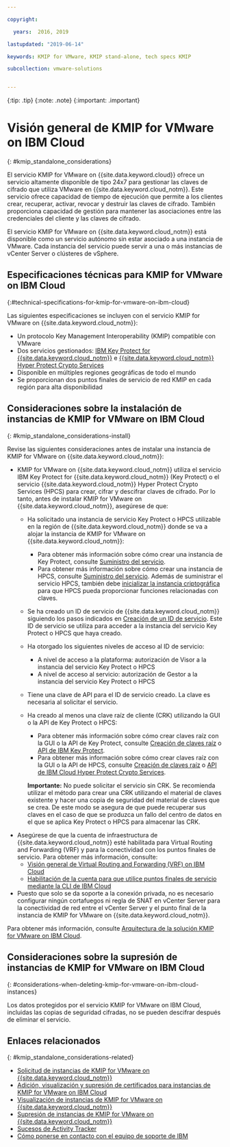 ```yaml
---

copyright:

  years:  2016, 2019

lastupdated: "2019-06-14"

keywords: KMIP for VMware, KMIP stand-alone, tech specs KMIP

subcollection: vmware-solutions


---
```


{:tip: .tip}
{:note: .note}
{:important: .important}

# Visión general de KMIP for VMware on IBM Cloud
{: #kmip_standalone_considerations}

El servicio KMIP for VMware on {{site.data.keyword.cloud}} ofrece un servicio altamente disponible de tipo 24x7 para gestionar las claves de cifrado que utiliza VMware en {{site.data.keyword.cloud_notm}}. Este servicio ofrece capacidad de tiempo de ejecución que permite a los clientes crear, recuperar, activar, revocar y destruir las claves de cifrado. También proporciona capacidad de gestión para mantener las asociaciones entre las credenciales del cliente y las claves de cifrado.

El servicio KMIP for VMware on {{site.data.keyword.cloud_notm}} está disponible como un servicio autónomo sin estar asociado a una instancia de VMware. Cada instancia del servicio puede servir a una o más instancias de vCenter Server o clústeres de vSphere.

## Especificaciones técnicas para KMIP for VMware on IBM Cloud
{:#technical-specifications-for-kmip-for-vmware-on-ibm-cloud}

Las siguientes especificaciones se incluyen con el servicio KMIP for VMware on {{site.data.keyword.cloud_notm}}:

* Un protocolo Key Management Interoperability (KMIP) compatible con VMware
* Dos servicios gestionados: [IBM Key Protect for {{site.data.keyword.cloud_notm}}](https://cloud.ibm.com/catalog/services/key-protect) e
[{{site.data.keyword.cloud_notm}} Hyper Protect Crypto Services](https://cloud.ibm.com/catalog/services/hyper-protect-crypto-services)
* Disponible en múltiples regiones geográficas de todo el mundo
* Se proporcionan dos puntos finales de servicio de red KMIP en cada región para alta disponibilidad

## Consideraciones sobre la instalación de instancias de KMIP for VMware on IBM Cloud
{: #kmip_standalone_considerations-install}

Revise las siguientes consideraciones antes de instalar una instancia de KMIP for VMware on {{site.data.keyword.cloud_notm}}:

* KMIP for VMware on {{site.data.keyword.cloud_notm}} utiliza el servicio IBM Key Protect for {{site.data.keyword.cloud_notm}} (Key Protect) o el servicio
{{site.data.keyword.cloud_notm}} Hyper Protect Crypto Services (HPCS) para crear, cifrar y descifrar claves de cifrado. Por lo tanto, antes de instalar KMIP for VMware on {{site.data.keyword.cloud_notm}}, asegúrese de que:
   * Ha solicitado una instancia de servicio Key Protect o HPCS utilizable en la región de
{{site.data.keyword.cloud_notm}} donde se va a alojar la instancia de KMIP for VMware on {{site.data.keyword.cloud_notm}}:
      * Para obtener más información sobre cómo crear una instancia de Key Protect, consulte
[Suministro del servicio](/docs/services/key-protect?topic=key-protect-provision).
      * Para obtener más información sobre cómo crear una instancia de HPCS, consulte
[Suministro del servicio](/docs/services/hs-crypto?topic=hs-crypto-provision#provision). Además de suministrar el servicio HPCS, también debe [inicializar la instancia criptográfica](/docs/services/hs-crypto?topic=hs-crypto-initialize-hsm#initialize-hsm) para que HPCS pueda proporcionar funciones relacionadas con claves.
   * Se ha creado un ID de servicio de {{site.data.keyword.cloud_notm}} siguiendo los pasos indicados en [Creación de un ID de servicio](/docs/iam?topic=iam-serviceids). Este ID de servicio se utiliza para acceder a la instancia del servicio Key Protect o HPCS que haya creado.
   * Ha otorgado los siguientes niveles de acceso al ID de servicio:
      * A nivel de acceso a la plataforma: autorización de Visor a la instancia del servicio Key Protect o HPCS
      * A nivel de acceso al servicio: autorización de Gestor a la instancia del servicio Key Protect o HPCS
   * Tiene una clave de API para el ID de servicio creado. La clave es necesaria al solicitar el servicio.
   * Ha creado al menos una clave raíz de cliente (CRK) utilizando la GUI o la API de Key Protect o HPCS:
      * Para obtener más información sobre cómo crear claves raíz con la GUI o la API de Key Protect, consulte [Creación de claves raíz](/docs/services/key-protect?topic=key-protect-create-root-keys#create-root-keys) o
[API de IBM Key Protect](https://cloud.ibm.com/apidocs/key-protect).
      * Para obtener más información sobre cómo crear claves raíz con la GUI o la API de HPCS, consulte [Creación de claves raíz](/docs/hs-crypto/get-started?topic=hs-crypto-create-root-keys) o
[API de IBM Cloud Hyper Protect Crypto Services](https://cloud.ibm.com/apidocs/hs-crypto).

     **Importante:** No puede solicitar el servicio sin CRK. Se recomienda utilizar el método para crear una CRK utilizando el material de claves existente y hacer una copia de seguridad del material de claves que se crea. De este modo se asegura de que puede recuperar sus claves en el caso de que se produzca un fallo del centro de datos en el que se aplica Key Protect o HPCS para almacenar las CRK.
* Asegúrese de que la cuenta de infraestructura de {{site.data.keyword.cloud_notm}} esté habilitada para Virtual Routing and Forwarding (VRF) y para la conectividad con los puntos finales de servicio. Para obtener más información, consulte:
   * [Visión general de Virtual Routing and Forwarding (VRF) on IBM Cloud](/docs/infrastructure/direct-link?topic=direct-link-overview-of-virtual-routing-and-forwarding-vrf-on-ibm-cloud)
   * [Habilitación de la cuenta para que utilice puntos finales de servicio mediante la CLI de IBM Cloud](/docs/services/service-endpoint?topic=service-endpoint-getting-started#cs_cli_install_steps)
* Puesto que solo se da soporte a la conexión privada, no es necesario configurar ningún cortafuegos ni regla de SNAT en vCenter Server para la conectividad de red entre el vCenter Server y el punto final de la instancia de KMIP for VMware on {{site.data.keyword.cloud_notm}}.

Para obtener más información, consulte [Arquitectura de la solución KMIP for VMware on IBM Cloud](/docs/services/vmwaresolutions/archiref/kmip?topic=vmware-solutions-kmip-overview).

## Consideraciones sobre la supresión de instancias de KMIP for VMware on IBM Cloud
{: #considerations-when-deleting-kmip-for-vmware-on-ibm-cloud-instances}

Los datos protegidos por el servicio KMIP for VMware on IBM Cloud, incluidas las copias de seguridad cifradas, no se pueden descifrar después de eliminar el servicio.

## Enlaces relacionados
{: #kmip_standalone_considerations-related}

* [Solicitud de instancias de KMIP for VMware on {{site.data.keyword.cloud_notm}}](/docs/services/vmwaresolutions/services?topic=vmware-solutions-kmip_standalone_ordering)
* [Adición, visualización y supresión de certificados para instancias de KMIP for VMware on IBM Cloud](/docs/services/vmwaresolutions/services?topic=vmware-solutions-kmip_standalone_addingdeletingcert)
* [Visualización de instancias de KMIP for VMware on {{site.data.keyword.cloud_notm}}](/docs/services/vmwaresolutions/services?topic=vmware-solutions-kmip_standalone_viewing)
* [Supresión de instancias de KMIP for VMware on {{site.data.keyword.cloud_notm}}](/docs/services/vmwaresolutions/services?topic=vmware-solutions-kmip_standalone_deleting)
* [Sucesos de Activity Tracker](/docs/services/vmwaresolutions/vmonic?topic=vmware-solutions-at-events)
* [Cómo ponerse en contacto con el equipo de soporte de IBM](/docs/services/vmwaresolutions/vmonic?topic=vmware-solutions-trbl_support)
